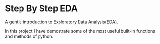 # Step By Step EDA
A gentle introduction to Exploratory Data Analysis(EDA).

In this project I have demostrate some of the most useful built-in functions and methods of python.
